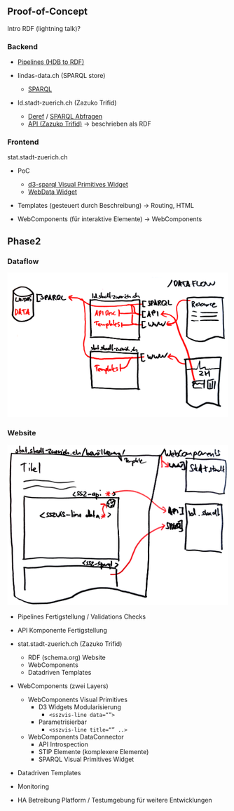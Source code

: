 ## Proof-of-Concept

Intro RDF (lightning talk)?

### Backend

- [Pipelines (HDB to RDF)](https://github.com/zazuko/statistik-zuerich/tree/csvw-js)

- lindas-data.ch (SPARQL store)
  - [SPARQL](https://lindas-data.ch/sparql)

- ld.stadt-zuerich.ch (Zazuko Trifid) 
  - [Deref](http://ld.stadt-zuerich.ch/statistics/code/R00091) / [SPARQL Abfragen](http://ld.stadt-zuerich.ch/sparql/)
  - [API (Zazuko Trifid)](http://ld.stadt-zuerich.ch/api) -> beschrieben als RDF 

### Frontend
stat.stadt-zuerich.ch

  - PoC
    - [d3-sparql Visual Primitives Widget](https://zazuko.github.io/ssz-webcomp-test/)
    - [WebData Widget](http://localhost:9966/index-widget.dev.html)

  - Templates (gesteuert durch Beschreibung) -> Routing, HTML
  - WebComponents (für interaktive Elemente) -> WebComponents


## Phase2
### Dataflow
![DataFlow](dataflow.png "DataFlow")

### Website
![Website](website.png "Web Site")

- Pipelines Fertigstellung / Validations Checks
- API Komponente Fertigstellung

- stat.stadt-zuerich.ch (Zazuko Trifid)
  - RDF (schema.org) Website
  - WebComponents
  - Datadriven Templates

- WebComponents (zwei Layers)
  - WebComponents Visual Primitives
    - D3 Widgets Modularisierung
      - `<sszvis-line data=“”>`
    - Parametrisierbar
      - `<sszvis-line title=“” ..>`
  - WebComponents DataConnector
    - API Introspection
    - STIP Elemente (komplexere Elemente)
    - SPARQL Visual Primitives Widget

- Datadriven Templates

- Monitoring
- HA Betreibung Platform / Testumgebung für weitere Entwicklungen
